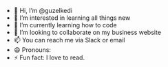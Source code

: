 - 👋 Hi, I’m @guzelkedi
- 👀 I’m interested in learning all things new
- 🌱 I’m currently learning how to code
- 💞️ I’m looking to collaborate on my business website
- 📫 You can reach me via Slack or email
- 😄 Pronouns: 
- ⚡ Fun fact: I love to read.

<!---
guzelkedi/guzelkedi is a ✨ special ✨ repository because its `README.md` (this file) appears on your GitHub profile.
You can click the Preview link to take a look at your changes.
--->
